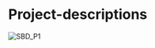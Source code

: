 # Project-descriptions

![SBD_P1](https://github.com/Babongile-Gasa/Project-descriptions/assets/124687095/bde425e1-fba8-48a1-a675-1bee8d98f326)
